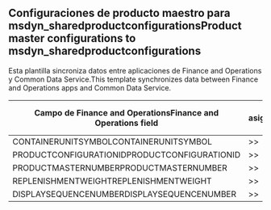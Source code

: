 ## <a name="product-master-configurations-to-msdyn_sharedproductconfigurations"></a><span data-ttu-id="a1639-101">Configuraciones de producto maestro para msdyn_sharedproductconfigurations</span><span class="sxs-lookup"><span data-stu-id="a1639-101">Product master configurations to msdyn_sharedproductconfigurations</span></span>

<span data-ttu-id="a1639-102">Esta plantilla sincroniza datos entre aplicaciones de Finance and Operations y Common Data Service.</span><span class="sxs-lookup"><span data-stu-id="a1639-102">This template synchronizes data between Finance and Operations apps and Common Data Service.</span></span>

<span data-ttu-id="a1639-103">Campo de Finance and Operations</span><span class="sxs-lookup"><span data-stu-id="a1639-103">Finance and Operations field</span></span> | <span data-ttu-id="a1639-104">Tipo de asignación</span><span class="sxs-lookup"><span data-stu-id="a1639-104">Map type</span></span> | <span data-ttu-id="a1639-105">Otro campo de Dynamics 365</span><span class="sxs-lookup"><span data-stu-id="a1639-105">Other Dynamics 365 field</span></span> | <span data-ttu-id="a1639-106">Valor predeterminado</span><span class="sxs-lookup"><span data-stu-id="a1639-106">Default value</span></span>
---|---|---|---
<span data-ttu-id="a1639-107">CONTAINERUNITSYMBOL</span><span class="sxs-lookup"><span data-stu-id="a1639-107">CONTAINERUNITSYMBOL</span></span> | >> | <span data-ttu-id="a1639-108">msdyn_containerunit.msdyn_symbol</span><span class="sxs-lookup"><span data-stu-id="a1639-108">msdyn_containerunit.msdyn_symbol</span></span> | 
<span data-ttu-id="a1639-109">PRODUCTCONFIGURATIONID</span><span class="sxs-lookup"><span data-stu-id="a1639-109">PRODUCTCONFIGURATIONID</span></span> | >> | <span data-ttu-id="a1639-110">msdyn_productconfiguration.msdyn_productconfiguration</span><span class="sxs-lookup"><span data-stu-id="a1639-110">msdyn_productconfiguration.msdyn_productconfiguration</span></span> | 
<span data-ttu-id="a1639-111">PRODUCTMASTERNUMBER</span><span class="sxs-lookup"><span data-stu-id="a1639-111">PRODUCTMASTERNUMBER</span></span> | >> | <span data-ttu-id="a1639-112">msdyn_globalproduct.msdyn_productnumber</span><span class="sxs-lookup"><span data-stu-id="a1639-112">msdyn_globalproduct.msdyn_productnumber</span></span> | 
<span data-ttu-id="a1639-113">REPLENISHMENTWEIGHT</span><span class="sxs-lookup"><span data-stu-id="a1639-113">REPLENISHMENTWEIGHT</span></span> | >> | <span data-ttu-id="a1639-114">msdyn_replenishmentweight</span><span class="sxs-lookup"><span data-stu-id="a1639-114">msdyn_replenishmentweight</span></span> | 
<span data-ttu-id="a1639-115">DISPLAYSEQUENCENUMBER</span><span class="sxs-lookup"><span data-stu-id="a1639-115">DISPLAYSEQUENCENUMBER</span></span> | >> | <span data-ttu-id="a1639-116">msdyn_displaysequencenumber</span><span class="sxs-lookup"><span data-stu-id="a1639-116">msdyn_displaysequencenumber</span></span> | 
